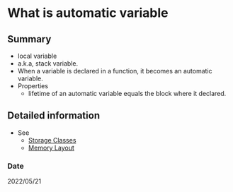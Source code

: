 # What is automatic variable
## Summary
- local variable
- a.k.a, stack variable.
- When a variable is declared in a function, it becomes an automatic variable.
- Properties
    - lifetime of an automatic variable equals the block where it declared.

## Detailed information
- See 
    - [Storage Classes](../others/StorageClasses.md)
    - [Memory Layout](../others/MemoryLayout.md)

### Date
2022/05/21
